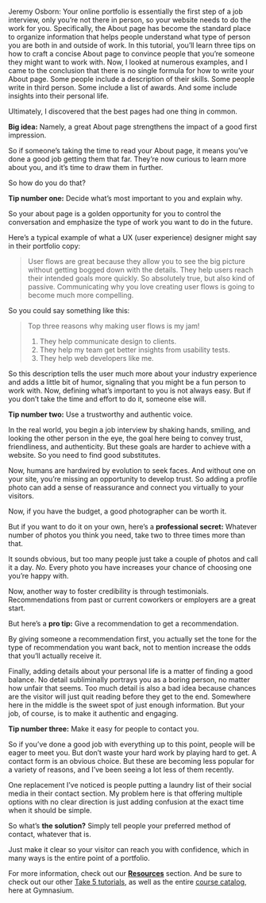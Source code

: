 
Jeremy Osborn: Your online portfolio is essentially the first step of a job interview, only you’re not there in person, so your website needs to do the work for you. Specifically, the About page has become the standard place to organize information that helps people understand what type of person you are both in and outside of work.
In this tutorial, you’ll learn three tips on how to craft a concise About page to convince people that you’re someone they might want to work with. Now, I looked at numerous examples, and I came to the conclusion that there is no single formula for how to write your About page. Some people include a description of their skills. Some people write in third person. Some include a list of awards. And some include insights into their personal life.

Ultimately, I discovered that the best pages had one thing in common.

**Big idea:** Namely, a great About page strengthens the impact of a good first impression.

So if someone’s taking the time to read your About page, it means you’ve done a good job getting them that far. They’re now curious to learn more about you, and it’s time to draw them in further.

So how do you do that?

**Tip number one:** Decide what’s most important to you and explain why.

So your about page is a golden opportunity for you to control the conversation and emphasize the type of work you want to do in the future.

Here’s a typical example of what a UX (user experience) designer might say in their portfolio copy:

> User flows are great because they allow you to see the big picture without getting bogged down with the details. They help users reach their intended goals more quickly. So absolutely true, but also kind of passive. Communicating why you love creating user flows is going to become much more compelling.

So you could say something like this:

> Top three reasons why making user flows is my jam!
> 1. They help communicate design to clients.
> 2. They help my team get better insights from usability tests.
> 3. They help web developers like me.

So this description tells the user much more about your industry experience and adds a little bit of humor, signaling that you might be a fun person to work with. Now, defining what’s important to you is not always easy. But if you don’t take the time and effort to do it, someone else will.

**Tip number two:** Use a trustworthy and authentic voice.

In the real world, you begin a job interview by shaking hands, smiling, and looking the other person in the eye, the goal here being to convey trust, friendliness, and authenticity. But these goals are harder to achieve with a website. So you need to find good substitutes.

Now, humans are hardwired by evolution to seek faces. And without one on your site, you’re missing an opportunity to develop trust. So adding a profile photo can add a sense of reassurance and connect you virtually to your visitors.

Now, if you have the budget, a good photographer can be worth it.

But if you want to do it on your own, here’s a **professional secret:** Whatever number of photos you think you need, take two to three times more than that.

It sounds obvious, but too many people just take a couple of photos and call it a day. *No.* Every photo you have increases your chance of choosing one you’re happy with.

Now, another way to foster credibility is through testimonials. Recommendations from past or current coworkers or employers are a great start.

But here’s a **pro tip:** Give a recommendation to get a recommendation.

By giving someone a recommendation first, you actually set the tone for the type of recommendation you want back, not to mention increase the odds that you’ll actually receive it.

Finally, adding details about your personal life is a matter of finding a good balance. No detail subliminally portrays you as a boring person, no matter how unfair that seems. Too much detail is also a bad idea because chances are the visitor will just quit reading before they get to the end. Somewhere here in the middle is the sweet spot of just enough information. But your job, of course, is to make it authentic and engaging.

**Tip number three:** Make it easy for people to contact you.

So if you’ve done a good job with everything up to this point, people will be eager to meet you. But don’t waste your hard work by playing hard to get. A contact form is an obvious choice. But these are becoming less popular for a variety of reasons, and I’ve been seeing a lot less of them recently.

One replacement I’ve noticed is people putting a laundry list of their social media in their contact section. My problem here is that offering multiple options with no clear direction is just adding confusion at the exact time when it should be simple.

So what’s **the solution?** Simply tell people your preferred method of contact, whatever that is.

Just make it clear so your visitor can reach you with confidence, which in many ways is the entire point of a portfolio.

For more information, check out our [**Resources**](#tutorial-resources) section. And be sure to check out our other [Take 5 tutorials][1], as well as the entire [course catalog][2], here at Gymnasium.

[1]: https://thegymnasium.com/courses/take5
[2]: https://thegymnasium.com/courses
